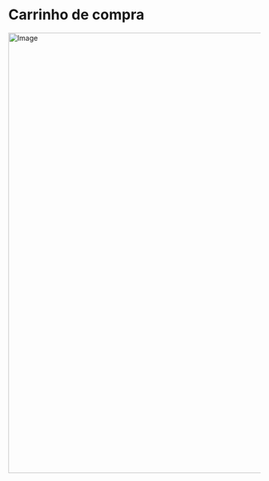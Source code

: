 # Carrinho de compra 
<img width="1855" height="879" alt="Image" src="https://github.com/user-attachments/assets/6803f65c-745a-4e4d-ad76-648edffd60b8" />
